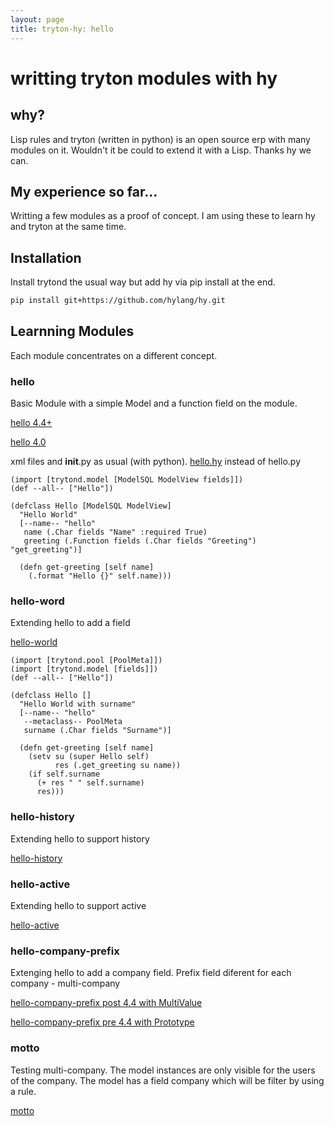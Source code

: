 ```yaml
---
layout: page
title: tryton-hy: hello
---
```


# writting tryton modules with hy

## why?

Lisp rules and tryton (written in python) is an open source erp with many modules on it.
Wouldn't it be could to extend it with a Lisp. Thanks hy we can.


## My experience so far...

Writting a few modules as a proof of concept. I am using these to learn hy and tryton at the same time.

## Installation

Install trytond the usual way but add hy via pip install at the end.

```bash
pip install git+https://github.com/hylang/hy.git
```


## Learnning Modules
Each module concentrates on a different concept.

### hello
Basic Module with a simple Model and a function field on the module.

[hello 4.4+](https://github.com/fgui/hy-tryton-hello)

[hello 4.0](https://github.com/fgui/hy-tryton-hello/tree/4.0)

xml files and __init__.py as usual (with python).
[hello.hy](https://github.com/fgui/hy-tryton-hello/blob/master/hello.hy) instead of hello.py

```hy
(import [trytond.model [ModelSQL ModelView fields]])
(def --all-- ["Hello"])

(defclass Hello [ModelSQL ModelView]
  "Hello World"
  [--name-- "hello"
   name (.Char fields "Name" :required True)
   greeting (.Function fields (.Char fields "Greeting") "get_greeting")]

  (defn get-greeting [self name]
    (.format "Hello {}" self.name)))
```

### hello-word
Extending hello to add a field

[hello-world](https://github.com/fgui/hy-tryton-hello_world)

```hy
(import [trytond.pool [PoolMeta]])
(import [trytond.model [fields]])
(def --all-- ["Hello"])

(defclass Hello []
  "Hello World with surname"
  [--name-- "hello"
   --metaclass-- PoolMeta
   surname (.Char fields "Surname")]

  (defn get-greeting [self name]
    (setv su (super Hello self)
          res (.get_greeting su name))
    (if self.surname
      (+ res " " self.surname)
      res)))
```

### hello-history
Extending hello to support history

[hello-history](https://github.com/fgui/hy-tryton-hello_history)

### hello-active
Extending hello to support active

[hello-active](https://github.com/fgui/hy-tryton-hello_active)

### hello-company-prefix
Extenging hello to add a company field. Prefix field diferent for each company - multi-company

[hello-company-prefix post 4.4 with MultiValue](https://github.com/fgui/hy-tryton-hello_company_prefix)

[hello-company-prefix pre 4.4 with Prototype](https://github.com/fgui/hy-tryton-hello_company_prefix/tree/4.0)

### motto
Testing multi-company. The model instances are only visible for the users of the company.
The model has a field company which will be filter by using a rule.

[motto](https://github.com/fgui/hy-tryton-motto)